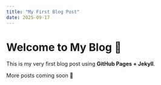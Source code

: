```yaml
---
title: "My First Blog Post"
date: 2025-09-17
---
```


# Welcome to My Blog 🎉

This is my very first blog post using **GitHub Pages + Jekyll**.

More posts coming soon 🚀
